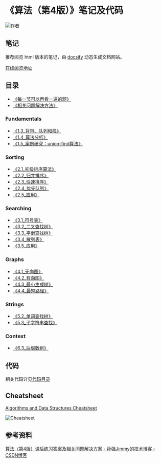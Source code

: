 # 《算法（第4版）》笔记及代码

[![作者](https://img.shields.io/badge/%E4%BD%9C%E8%80%85-KyonHuang-7AD6FD.svg)](http://kyonhuang.top)

## 笔记

推荐阅览 html 版本的笔记，由 [docsify](https://docsify.js.org/#/zh-cn/) 动态生成文档网站。

[在线阅览地址](http://kyonhuang.top/Algorithms-notes/)

## 目录

* [《每一节可以再看一遍的题》](https://github.com/bighuang624/Algorithms-notes/blob/master/每一节可以再看一遍的题.md)
* [《相关问题解决方法》](https://github.com/bighuang624/Algorithms-notes/blob/master/相关问题解决方法.md)

### Fundamentals

* [《1.3_背包、队列和栈》](https://github.com/bighuang624/Algorithms-notes/blob/master/docs/Fundamentals/1.3_背包、队列和栈.md)
* [《1.4_算法分析》](https://github.com/bighuang624/Algorithms-notes/blob/master/docs/Fundamentals/1.4_算法分析.md)
* [《1.5_案例研究：union-find算法》](https://github.com/bighuang624/Algorithms-notes/blob/master/docs/Fundamentals/1.5_案例研究：union-find算法.md)

### Sorting

* [《2.1_初级排序算法》](https://github.com/bighuang624/Algorithms-notes/blob/master/docs/Sorting/2.1_初级排序算法.md)
* [《2.2_归并排序》](https://github.com/bighuang624/Algorithms-notes/blob/master/docs/Sorting/2.2_归并排序.md)
* [《2.3_快速排序》](https://github.com/bighuang624/Algorithms-notes/blob/master/docs/Sorting/2.3_快速排序.md)
* [《2.4_优先队列》](https://github.com/bighuang624/Algorithms-notes/blob/master/docs/Sorting/2.4_优先队列.md)
* [《2.5_应用》](https://github.com/bighuang624/Algorithms-notes/blob/master/docs/Sorting/2.5_应用.md)

### Searching

* [《3.1_符号表》](https://github.com/bighuang624/Algorithms-notes/blob/master/docs/Searching/3.1_符号表.md)
* [《3.2_二叉查找树》](https://github.com/bighuang624/Algorithms-notes/blob/master/docs/Searching/3.2_二叉查找树.md)
* [《3.3_平衡查找树》](https://github.com/bighuang624/Algorithms-notes/blob/master/docs/Searching/3.3_平衡查找树.md)
* [《3.4_散列表》](https://github.com/bighuang624/Algorithms-notes/blob/master/docs/Searching/3.4_散列表.md)
* [《3.5_应用》](https://github.com/bighuang624/Algorithms-notes/blob/master/docs/Searching/3.5_应用.md)

### Graphs

* [《4.1_无向图》](https://github.com/bighuang624/Algorithms-notes/blob/master/docs/Graphs/4.1_无向图.md)
* [《4.2_有向图》](https://github.com/bighuang624/Algorithms-notes/blob/master/docs/Graphs/4.2_有向图.md)
* [《4.3_最小生成树》](https://github.com/bighuang624/Algorithms-notes/blob/master/docs/Graphs/4.3_最小生成树.md)
* [《4.4_最短路径》](https://github.com/bighuang624/Algorithms-notes/blob/master/docs/Graphs/4.4_最短路径.md)

### Strings

* [《5.2_单词查找树》](https://github.com/bighuang624/Algorithms-notes/blob/master/docs/Strings/5.2_单词查找树.md)
* [《5.3_子字符串查找》](https://github.com/bighuang624/Algorithms-notes/blob/master/docs/Strings/5.3_子字符串查找.md)

### Context

* [《6.3_后缀数组》](https://github.com/bighuang624/Algorithms-notes/blob/master/docs/Context/6.3_后缀数组.md)

## 代码

相关代码详见[代码目录](https://github.com/bighuang624/Algorithms-notes/blob/master/code)

## Cheatsheet

[Algorithms and Data Structures Cheatsheet](https://algs4.cs.princeton.edu/cheatsheet/)

![Cheatsheet](https://raw.githubusercontent.com/bighuang624/Algorithms-notes/master/Cheatsheet.png)

## 参考资料

[算法（第4版）课后练习答案及相关问题解决方案 - 孙强Jimmy的技术博客 - CSDN博客](http://blog.csdn.net/u013541140/article/details/53222770)

